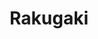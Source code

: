 ---
layout: topic
permalink: /learning/rakugaki/
id: rakugaki
title: Rakugaki
hide_navigation: true
infos:
  title: Rakugaki
  days: 30
  description: Learn how to draw Rakugaki and make a book of drawing
resources:
  - title: Devenir un expert du rakugaki - Bunpei Yorifuji
    url: https://editions-b42.com/produit/devenir-un-expert-du-rakugaki/
projects_ideas:
  - title: Write a story illustrated by Rakugaki
  - title: Build a portfolio of illustrations
  - title: Draw one rakugaki every day
experiences:
  - title: How to Use Drawings to Boost Your Imagination
    url: https://medium.com/learning-lab/how-to-use-drawings-to-boost-your-imagination-90f86380732a
    source: medium.com
    author: Sandoche Adittane
projects_outcome:
  - name: Brain Patterns
    type: Book
    url: https://brainpatterns.learn.uno/
    author: Sandoche Adittane
---